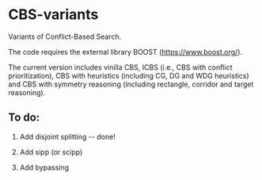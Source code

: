 # CBS-variants
Variants of Conflict-Based Search.
 
 The code requires the external library BOOST (https://www.boost.org/).
 
 The current version includes vinilla CBS, ICBS (i.e., CBS with conflict prioritization), CBS with heuristics (including CG, DG and WDG heuristics) and CBS with symmetry reasoning (including rectangle, corridor and target reasoning).
 
## To do:

1. Add disjoint splitting -- done!

2. Add sipp (or scipp)

3. Add bypassing
